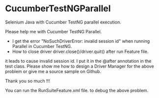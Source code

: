 # CucumberTestNGParallel
Selenium Java with Cucumber TestNG parallel execution.

Please help me with Cucumber TestNG Parallel.

- I get the error "NoSuchDriverError: invalid session id" when running Parallel in Cucumber TestNG.
- How to close driver driver.close()/driver.quit() after run Feature file.

it leads to cause invalid session id. I put it in the @after annotation in the test class.
Please show me how to design a Driver Manager for the above problem or give me a source sample on Github.

Thank you so much !!!

You can run the RunSuiteFeature.xml file. to debug the above problem.
